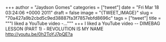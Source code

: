 
+++
author = "Jaydson Gomes"
categories = ["tweet"]
date = "Fri Mar 18 03:24:06 +0000 2011"
draft = false
image = "{TWEET_IMAGE}"
slug = "70a427a9b2cbd5c9ed38887fa3f7857ebfd8696c"
tags = ["tweet"]
title = """I liked a YouTube video -..."""
+++
I liked a YouTube video -- DIMEBAG LESSON (PART 1) - REVOLUTION IS MY NAME http://youtu.be/0h2ToYJ7pQE?a
